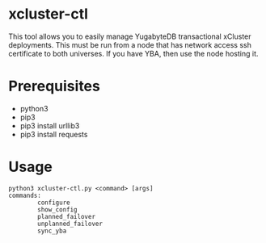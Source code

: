 # xcluster-ctl

This tool allows you to easily manage YugabyteDB transactional xCluster deployments.
This must be run from a node that has network access ssh certificate to both universes. If you have YBA, then use the node hosting it.


# Prerequisites
- python3
- pip3
- pip3 install urllib3
- pip3 install requests


# Usage
```
python3 xcluster-ctl.py <command> [args]
commands: 
        configure
        show_config
        planned_failover
        unplanned_failover
        sync_yba
```
